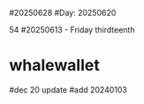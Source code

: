 #20250628
#Day: 20250620

54
#20250613 - Friday thirdteenth
# whalewallet
#dec 20 update
#add 20240103

